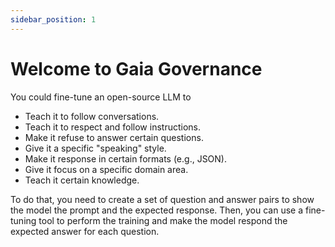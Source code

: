 ```yaml
---
sidebar_position: 1
---
```


# Welcome to Gaia Governance

You could fine-tune an open-source LLM to

* Teach it to follow conversations.
* Teach it to respect and follow instructions.
* Make it refuse to answer certain questions.
* Give it a specific "speaking" style.
* Make it response in certain formats (e.g., JSON).
* Give it focus on a specific domain area.
* Teach it certain knowledge.

To do that, you need to create a set of question and answer pairs to show the model the prompt and the expected response.
Then, you can use a fine-tuning tool to perform the training and make the model respond the expected answer for
each question.
